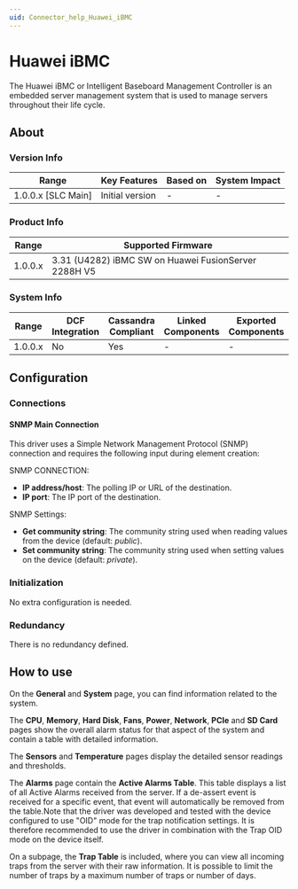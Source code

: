 ```yaml
---
uid: Connector_help_Huawei_iBMC
---
```


# Huawei iBMC

The Huawei iBMC or Intelligent Baseboard Management Controller is an embedded server management system that is used to manage servers throughout their life cycle.

## About

### Version Info

| **Range**            | **Key Features** | **Based on** | **System Impact** |
|----------------------|------------------|--------------|-------------------|
| 1.0.0.x \[SLC Main\] | Initial version  | \-           | \-                |

### Product Info

| **Range** | **Supported Firmware**                               |
|-----------|------------------------------------------------------|
| 1.0.0.x   | 3.31 (U4282) iBMC SW on Huawei FusionServer 2288H V5 |

### System Info

| **Range** | **DCF Integration** | **Cassandra Compliant** | **Linked Components** | **Exported Components** |
|-----------|---------------------|-------------------------|-----------------------|-------------------------|
| 1.0.0.x   | No                  | Yes                     | \-                    | \-                      |

## Configuration

### Connections

#### SNMP Main Connection

This driver uses a Simple Network Management Protocol (SNMP) connection and requires the following input during element creation:

SNMP CONNECTION:

- **IP address/host**: The polling IP or URL of the destination.
- **IP port**: The IP port of the destination.

SNMP Settings:

- **Get community string**: The community string used when reading values from the device (default: *public*).
- **Set community string**: The community string used when setting values on the device (default: *private*).

### Initialization

No extra configuration is needed.

### Redundancy

There is no redundancy defined.

## How to use

On the **General** and **System** page, you can find information related to the system.

The **CPU**, **Memory**, **Hard Disk**, **Fans**, **Power**, **Network**, **PCIe** and **SD Card** pages show the overall alarm status for that aspect of the system and contain a table with detailed information.

The **Sensors** and **Temperature** pages display the detailed sensor readings and thresholds.

The **Alarms** page contain the **Active Alarms Table**. This table displays a list of all Active Alarms received from the server. If a de-assert event is received for a specific event, that event will automatically be removed from the table.Note that the driver was developed and tested with the device configured to use "OID" mode for the trap notification settings. It is therefore recommended to use the driver in combination with the Trap OID mode on the device itself.

On a subpage, the **Trap Table** is included, where you can view all incoming traps from the server with their raw information. It is possible to limit the number of traps by a maximum number of traps or number of days.
